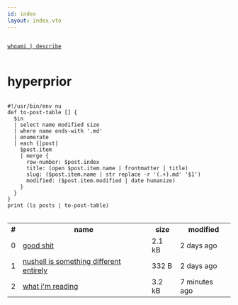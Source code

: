 ```yaml
---
id: index
layout: index.vto
---
```

<a href="/about">
<pre class="command-line" data-user="hyperprior">
<code class="language-bash">
whoami | describe
</code>
</pre>
</a>

<h1 class="site-title">hyperprior</h1>
<pre>
<code class="language-bash">
#!/usr/bin/env nu
def to-post-table [] {
  $in
  | select name modified size
  | where name ends-with '.md'
  | enumerate
  | each {|post|
    $post.item
    | merge {
      row-number: $post.index
      title: (open $post.item.name | frontmatter | title)
      slug: ($post.item.name | str replace -r '(.+).md' '$1')
      modified: ($post.item.modified | date humanize)
    }
  }
}
print (ls posts | to-post-table)
</code>
</pre>

<table class="shell-table">
      <tr>
        <th>#</th>
        <th>name</th>
        <th>size</th>
        <th>modified</th>
      </tr>
<tr><td>0</td>
  <td><a href="posts/good-shit" class="sh-link">good shit</td>
  <td>2.1 kB</td>
  <td>2 days ago</td></tr><tr><td>1</td>
  <td><a href="posts/nu-shell" class="sh-link">nushell is something different entirely</td>
  <td>332 B</td>
  <td>2 days ago</td></tr><tr><td>2</td>
  <td><a href="posts/what-im-reading" class="sh-link">what i'm reading</td>
  <td>3.2 kB</td>
  <td>7 minutes ago</td></tr>
</table>
